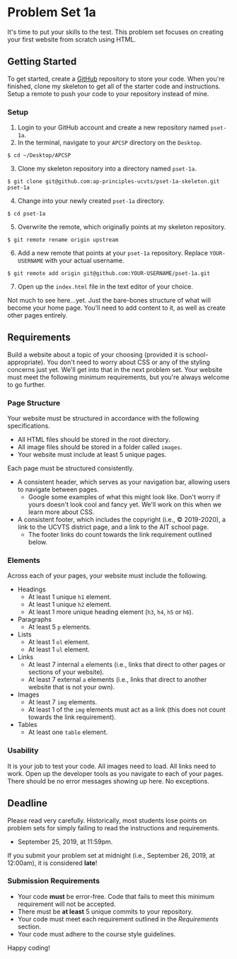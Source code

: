 # Problem Set 1a

It's time to put your skills to the test. This problem set focuses on creating your first website from scratch using HTML.

## Getting Started

To get started, create a [GitHub](https://github.com/) repository to store your code. When you're finished, clone my skeleton to get all of the starter code and instructions. Setup a remote to push your code to your repository instead of mine.

### Setup

1. Login to your GitHub account and create a new repository named `pset-1a`.
2. In the terminal, navigate to your `APCSP` directory on the `Desktop`.
```
$ cd ~/Desktop/APCSP
```
3. Clone my skeleton repository into a directory named `pset-1a`.
```
$ git clone git@github.com:ap-principles-ucvts/pset-1a-skeleton.git pset-1a
```
4. Change into your newly created `pset-1a` directory.
```
$ cd pset-1a
```
5. Overwrite the remote, which originally points at my skeleton repository.
```
$ git remote rename origin upstream
```
6. Add a new remote that points at your `pset-1a` repository. Replace `YOUR-USERNAME` with your actual username.
```
$ git remote add origin git@github.com:YOUR-USERNAME/pset-1a.git
```
7. Open up the `index.html` file in the text editor of your choice.

Not much to see here...yet. Just the bare-bones structure of what will become your home page. You'll need to add content to it, as well as create other pages entirely.

## Requirements

Build a website about a topic of your choosing (provided it is school-appropriate). You don't need to worry about CSS or any of the styling concerns just yet. We'll get into that in the next problem set. Your website must meet the following minimum requirements, but you're always welcome to go further.

### Page Structure

Your website must be structured in accordance with the following specifications.

* All HTML files should be stored in the root directory.
* All image files should be stored in a folder called `images`.
* Your website must include at least 5 unique pages.

Each page must be structured consistently.

* A consistent header, which serves as your navigation bar, allowing users to navigate between pages.
   - Google some examples of what this might look like. Don't worry if yours doesn't look cool and fancy yet. We'll work on this when we learn more about CSS.
* A consistent footer, which includes the copyright (i.e., &copy; 2019-2020), a link to the UCVTS district page, and a link to the AIT school page.
   - The footer links do count towards the link requirement outlined below.

### Elements

Across each of your pages, your website must include the following.

* Headings
   - At least 1 unique `h1` element.
   - At least 1 unique `h2` element.
   - At least 1 more unique heading element (`h3`, `h4`, `h5` or `h6`).
* Paragraphs
   - At least 5 `p` elements.
* Lists
   - At least 1 `ol` element.
   - At least 1 `ul` element.
* Links
   - At least 7 internal `a` elements (i.e., links that direct to other pages or sections of your website).
   - At least 7 external `a` elements (i.e., links that direct to another website that is not your own).
* Images
   - At least 7 `img` elements.
   - At least 1 of the `img` elements  must act as a link (this does not count towards the link requirement).
* Tables
   - At least one `table` element.

### Usability

It is your job to test your code. All images need to load. All links need to work. Open up the developer tools as you navigate to each of your pages. There should be no error messages showing up here. No exceptions.

## Deadline

Please read very carefully. Historically, most students lose points on problem sets for simply failing to read the instructions and requirements.

* September 25, 2019, at 11:59pm.

If you submit your problem set at midnight (i.e., September 26, 2019, at 12:00am), it is considered **late**!

### Submission Requirements

* Your code **must** be error-free. Code that fails to meet this minimum requirement will not be accepted.
* There must be **at least** 5 unique commits to your repository.
* Your code must meet each requirement outlined in the *Requirements* section.
* Your code must adhere to the course style guidelines.

Happy coding!
